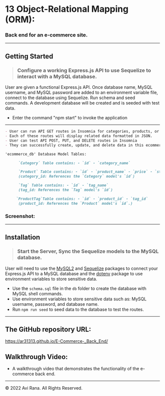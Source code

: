 # 13 Object-Relational Mapping (ORM): 
### Back end for an e-commerce site.

---

## Getting Started

> ### Configure a working Express.js API to use Sequelize to interact with a MySQL database.

User are given a functional Express.js API.
Once database name, MySQL username, and MySQL password are added to an environment variable file,
connect to the database using Sequelize.
Run schema and seed commands.
A development database will be created and is seeded with test data.
- Enter the command "npm start" to invoke the application

---

```md
- User can run API GET routes in Insomnia for categories, products, or tags.
- Each of these routes will display related data formatted in JSON.
- User can test API POST, PUT, and DELETE routes in Insomnia
- They can successfully create, update, and delete data in this ecommerce_db database

'ecommerce_db' Database Model Tables:

      `Category` Table contains: - `id` - `category_name`

      `Product` Table contains: - `id` - `product_name` - `price` - `stock` - `category_id`
      (category_id: References the `Category` model's `id`)

      `Tag` Table contains: - `id` - `tag_name`
      (tag_id: References the `Tag` model's `id`)

     `ProductTag`Table contains: - `id` - `product_id` - `tag_id`
      (product_id: References the `Product` model's `id`.)
```

### Screenshot:

---

## Installation

> ### Start the Server, Sync the Sequelize models to the MySQL database.

User will need to use the [MySQL2](https://www.npmjs.com/package/mysql2) and [Sequelize](https://www.npmjs.com/package/sequelize) packages to connect your Express.js API to a MySQL database and the [dotenv](https://www.npmjs.com/package/dotenv) package to use environment variables to store sensitive data.

- Use the `schema.sql` file in the `db` folder to create the database with MySQL shell commands. 
- Use environment variables to store sensitive data such as: MySQL username, password, and database name.
- Run `npm run seed` to seed data to the database to test the routes.

---

## The GitHub repository URL:

https://ar31313.github.io/E-Commerce-_Back_End/

## Walkthrough Video:

- A walkthrough video that demonstrates the functionality of the e-commerce back end.

---

© 2022 Avi Rana. All Rights Reserved.
